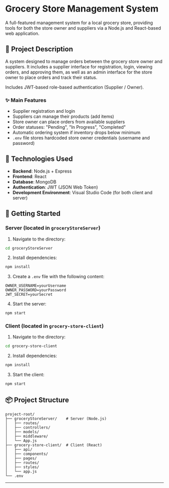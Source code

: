 # Grocery Store Management System

A full-featured management system for a local grocery store, providing tools for both the store owner and suppliers via a Node.js and React-based web application.

## 🧾 Project Description

A system designed to manage orders between the grocery store owner and suppliers. It includes a supplier interface for registration, login, viewing orders, and approving them, as well as an admin interface for the store owner to place orders and track their status.

Includes JWT-based role-based authentication (Supplier / Owner).

### ✨ Main Features

* Supplier registration and login
* Suppliers can manage their products (add items)
* Store owner can place orders from available suppliers
* Order statuses: "Pending", "In Progress", "Completed"
* Automatic ordering system if inventory drops below minimum
* `.env` file stores hardcoded store owner credentials (username and password)

## 🧰 Technologies Used

* **Backend**: Node.js + Express
* **Frontend**: React
* **Database**: MongoDB
* **Authentication**: JWT (JSON Web Token)
* **Development Environment**: Visual Studio Code (for both client and server)

## 🚀 Getting Started

### Server (located in `groceryStoreServer`)

1. Navigate to the directory:

```bash
cd groceryStoreServer
```

2. Install dependencies:

```bash
npm install
```

3. Create a `.env` file with the following content:

```
OWNER_USERNAME=yourUsername
OWNER_PASSWORD=yourPassword
JWT_SECRET=yourSecret
```

4. Start the server:

```bash
npm start
```

### Client (located in `grocery-store-client`)

1. Navigate to the directory:

```bash
cd grocery-store-client
```

2. Install dependencies:

```bash
npm install
```

3. Start the client:

```bash
npm start
```

## 📦 Project Structure

```
project-root/
├── groceryStoreServer/    # Server (Node.js)
│   ├── routes/
│   ├── controllers/
│   ├── models/
│   ├── middleware/
│   └── App.js
├── grocery-store-client/  # Client (React)
│   ├── api/
│   ├── components/
│   ├── pages/
│   ├── routes/
│   ├── styles/
│   └── app.js
└── .env
```

---
